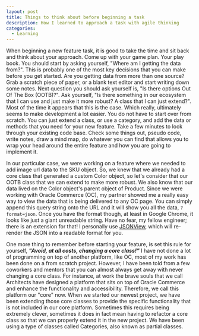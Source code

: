 ```yaml
---
layout: post
title: Things to think about before beginning a task
description: How I learned to approach a task with agile thinking
categories:
  - Learning
---
```


When beginning a new feature task, it is good to take the time and sit back and think about your approach. Come up with your game plan. Your play book. You should start by asking yourself, "Where am I getting the data from?". This is probably one of the most key decisions that you can make before you get started. Are you getting data from more than one source? Grab a scratch piece of paper, or a blank text editor and start writing down some notes. Next question you should ask yourself is, "Is there options Out Of The Box (OOTB)?". Ask yourself, "Is there something in our ecosystem that I can use and just make it more robust? A class that I can just extend?". Most of the time it appears that this is the case. Which really, ultimately seems to make development a lot easier. You do not have to start over from scratch. You can just extend a class, or use a category, and add the data or methods that you need for your new feature. Take a few minutes to look through your existing code base. Check some things out, pseudo code, write notes, draw a mind map, do whatever you can find that allows you to wrap your head around the entire feature and how you are going to implement it.

In our particular case, we were working on a feature where we needed to add image url data to the SKU object. So, we knew that we already had a core class that generated a custom Color object, so let's consider that our OOTB class that we can extend to make more robust. We also know that our data lived on the Color object's parent object of Product. Since we were working with Oracle Commerce (OC), my partner showed me a really easy way to view the data that is being delivered to any OC page. You can simply append this query string onto the URL and it will show you all the data, `?format=json`. Once you have the format though, at least in Google Chrome, it looks like just a giant unreadable string. Have no fear, my fellow engineer; there is an extension for that! I personally use [JSONView](https://chrome.google.com/webstore/detail/jsonview/chklaanhfefbnpoihckbnefhakgolnmc), which will re-render the JSON into a readable format for you.

One more thing to remember before starting your feature, is set this rule for yourself, **_"Avoid, at all costs, changing a core class!"_** I have not done a lot of programming on top of another platform, like OC, most of my work has been done on a from scratch project. However, I have been told from a few coworkers and mentors that you can almost always get away with never changing a core class. For instance, at work the brave souls that we call Architects have designed a platform that sits on top of Oracle Commerce and enhance the functionality and accessibility. Therefore, we call this platform our "core" now. When we started our newest project, we have been extending those core classes to provide the specific functionality that is not included in our core platform. Sometimes this requires being extremely clever, sometimes it does in fact mean having to refactor a core class so that we can properly extend it in the new project. We have been using a type of classes called Categories, also known as partial classes.
